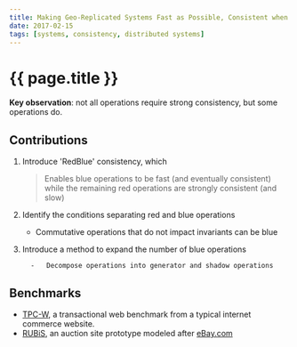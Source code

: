 ```yaml
---
title: Making Geo-Replicated Systems Fast as Possible, Consistent when Necessary
date: 2017-02-15
tags: [systems, consistency, distributed systems]
---
```


# {{ page.title }}

**Key observation**: not all operations require strong consistency, but some operations do.

## Contributions
1.  Introduce 'RedBlue' consistency, which

    > Enables blue operations to be fast (and eventually consistent) while the remaining red operations are strongly consistent (and slow)

2.  Identify the conditions separating red and blue operations

    -   Commutative operations that do not impact invariants can be blue

3.  Introduce a method to expand the number of blue operations

          -   Decompose operations into generator and shadow operations

## Benchmarks
-   [TPC-W](http://www.tpc.org/tpcw/), a transactional web benchmark from a typical internet commerce website.
-   [RUBiS](http://rubis.ow2.org/), an auction site prototype modeled after [eBay.com](eBay.com)
